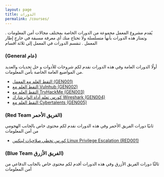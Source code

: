 ```yaml
---
layout: page
title: الدورات
permalink: /courses/
---
```


يُقدم مشروع المعمل مجموعة من الدورات الخاصة بمختلف مجالات أمن المعلومات . وتمتاز هذه الدورات بأنها متسلسلة ولا تحتاج منك أي معرفة مسبقة في خارج إطار المعمل . تنقسم الدورات في المعمل إلى ثلاثة أقسام 





### (General عام)
أولًا الدورات العامة وفي هذه الدورات نقدم لكم شروحات للأدوات و حل تحديات والعديد من المواضيع العامة الخاصة بأمن المعلومات.
- [التقط العلم مع المعمل (GEN001)](https://www.youtube.com/playlist?list=PL71FakzkAfYuYGBKjZSQ2oQqykQeTFDlJ)
- [التقط العلم مع Vulnhub (GEN002)](https://www.youtube.com/playlist?list=PL71FakzkAfYv6YAgurcNWu5EJfPVPVz25)
- [التقط العلم مع TryHackMe (GEN003)](https://www.youtube.com/playlist?list=PL71FakzkAfYtC7GNi2Kk3b6DqS4EzmK5u)
- [كورس تعلم أداة الوايرشارك Wireshark (GEN004)](https://www.youtube.com/playlist?list=PL71FakzkAfYtXETo4gJysS7KwrM-bB8RC)
- [التقط العلم مع Cybertalents (GEN005)](https://www.youtube.com/playlist?list=PL71FakzkAfYuxLSw7hUUxSYdotPs8cxH0)


### (Red Team الفريق الأحمر)
ثانيًا دورات الفريق الأحمر وفي هذه الدورات نقدم لكم محتوى خاص بالجانب الهجومي من أمن المعلومات
- [كورس تخطي صلاحيات لينكس Linux Privilege Escalation (RED001)](https://www.youtube.com/playlist?list=PL71FakzkAfYuB50M4TDamUBJD0H_rbsFy)


### (Blue Team الفريق الأزرق)
ثالثًا دورات الفريق الأزرق وفي هذه الدورات أقدم لكم محتوى خاص بالجانب الدفاعي من أمن المعلومات



